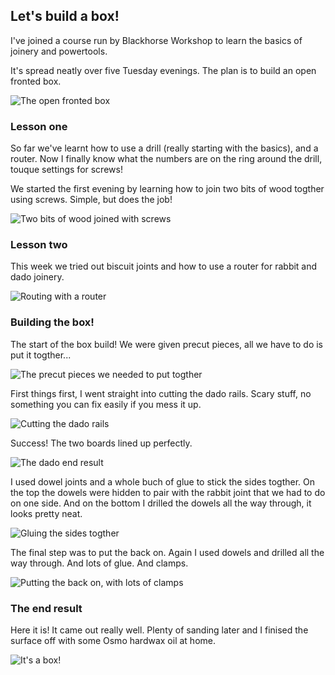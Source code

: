 ## Let's build a box!

I've joined a course run by Blackhorse Workshop to learn the basics of joinery and powertools.

It's spread neatly over five Tuesday evenings. The plan is to build an open fronted box.

![The open fronted box](https://user-images.githubusercontent.com/51677/55359021-c3ff6d80-54c8-11e9-8c18-3b777a960c27.png)

### Lesson one

So far we've learnt how to use a drill (really starting with the basics), and a router. Now I finally know what the numbers are on the ring around the drill, touque settings for screws!

We started the first evening by learning how to join two bits of wood togther using screws. Simple, but does the job!

![Two bits of wood joined with screws](https://user-images.githubusercontent.com/51677/55359103-f0b38500-54c8-11e9-9961-b4f9004f7dbc.png)

### Lesson two

This week we tried out biscuit joints and how to use a router for rabbit and dado joinery.

![Routing with a router](https://www.ft.com/__origami/service/image/v2/images/raw/https%3A%2F%2Fuser-images.githubusercontent.com%2F51677%2F57089555-96daf080-6cfc-11e9-9668-fecbb036e818.png?source=uncomplicated.systems&width=1024)

### Building the box!

The start of the box build! We were given precut pieces, all we have to do is put it togther...

![The precut pieces we needed to put togther](https://www.ft.com/__origami/service/image/v2/images/raw/https%3A%2F%2Fuser-images.githubusercontent.com%2F51677%2F57089615-ba9e3680-6cfc-11e9-8c99-970a9b24005f.png?source=uncomplicated.systems&width=1024)

First things first, I went straight into cutting the dado rails. Scary stuff, no something you can fix easily if you mess it up.

![Cutting the dado rails](https://www.ft.com/__origami/service/image/v2/images/raw/https%3A%2F%2Fuser-images.githubusercontent.com%2F51677%2F57089684-ea4d3e80-6cfc-11e9-8d7f-4fa75c8f55f1.png?source=uncomplicated.systems&width=1024)

Success! The two boards lined up perfectly.

![The dado end result](https://www.ft.com/__origami/service/image/v2/images/raw/https%3A%2F%2Fuser-images.githubusercontent.com%2F51677%2F57089781-1cf73700-6cfd-11e9-8154-c489f77ce657.png?source=uncomplicated.systems&width=1024)

I used dowel joints and a whole buch of glue to stick the sides togther. On the top the dowels were hidden to pair with the rabbit joint that we had to do on one side. And on the bottom I drilled the dowels all the way through, it looks pretty neat.

![Gluing the sides togther](https://www.ft.com/__origami/service/image/v2/images/raw/https%3A%2F%2Fuser-images.githubusercontent.com%2F51677%2F57089852-529c2000-6cfd-11e9-9112-f4d4fb519476.png?source=uncomplicated.systems&width=1024)

The final step was to put the back on. Again I used dowels and drilled all the way through. And lots of glue. And clamps.

![Putting the back on, with lots of clamps](https://www.ft.com/__origami/service/image/v2/images/raw/https%3A%2F%2Fuser-images.githubusercontent.com%2F51677%2F57089942-8b3bf980-6cfd-11e9-837e-8044d28a3c51.png?source=uncomplicated.systems&width=1024)

### The end result

Here it is! It came out really well. Plenty of sanding later and I finised the surface off with some Osmo hardwax oil at home.

![It's a box!](https://www.ft.com/__origami/service/image/v2/images/raw/https%3A%2F%2Fuser-images.githubusercontent.com%2F51677%2F57089910-78292980-6cfd-11e9-9b85-17c68ef15771.png?source=uncomplicated.systems&width=1024)